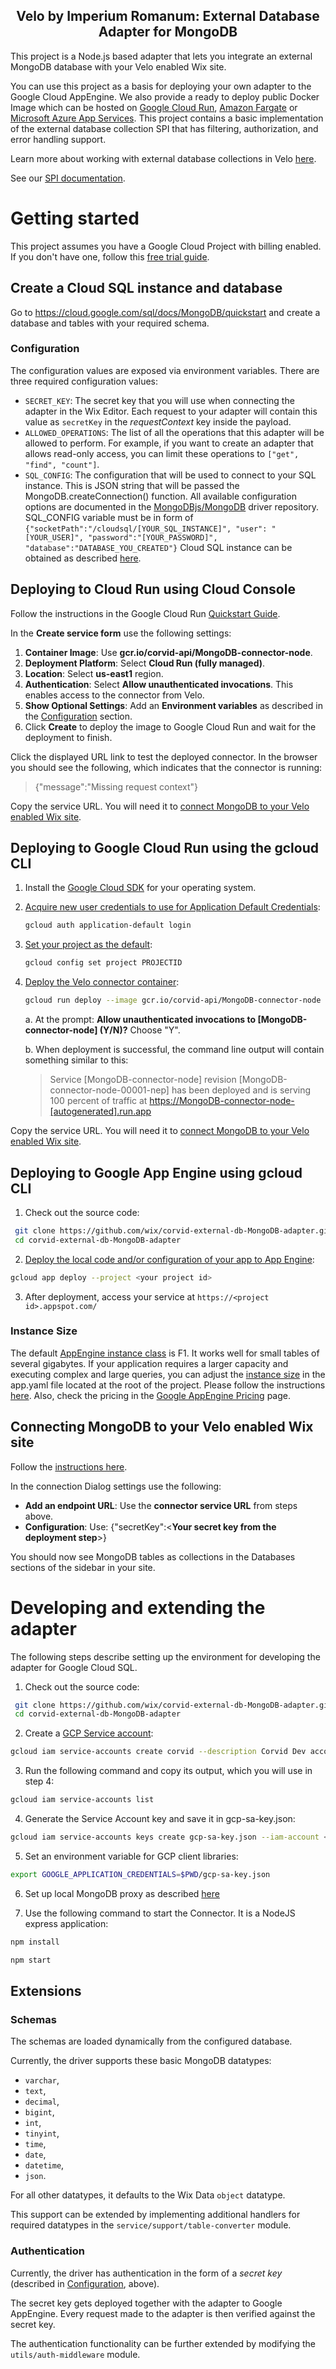 <h2 align="center">
  Velo by Imperium Romanum: External Database Adapter for MongoDB
</h1>

This project is a Node.js based adapter that lets you integrate an external MongoDB database with your Velo enabled Wix site.

You can use this project as a basis for deploying your own adapter to the Google Cloud AppEngine. We also provide a ready to deploy public Docker Image which can be hosted on [Google Cloud Run](https://cloud.google.com/run/), [Amazon Fargate](https://aws.amazon.com/fargate/) or [Microsoft Azure App Services](https://azure.microsoft.com/en-us/free/apps/). This project contains a basic implementation of the external database collection SPI that has filtering, authorization, and error handling support.

Learn more about working with external database collections in Velo [here](https://support.wix.com/en/velo-by-wix/external-database-collections-1023416).

See our [SPI documentation](https://www.wix.com/velo/reference/spis/external-database-collections).

# Getting started

This project assumes you have a Google Cloud Project with billing enabled. If you don't have one, follow this [free trial guide](https://cloud.google.com/free/).

## Create a Cloud SQL instance and database
Go to https://cloud.google.com/sql/docs/MongoDB/quickstart and create a database and tables with your required schema.

### Configuration

The configuration values are exposed via environment variables. There are three required configuration values:

- `SECRET_KEY`: The secret key that you will use when connecting the adapter in the Wix Editor. Each request to your adapter will contain this value as `secretKey` in the _requestContext_ key inside the payload.
- `ALLOWED_OPERATIONS`: The list of all the operations that this adapter will be allowed to perform. For example, if you want to create an adapter that allows read-only access, you can limit these operations to `["get", "find", "count"]`.
- `SQL_CONFIG`: The configuration that will be used to connect to your SQL instance. This is JSON string that will be passed the MongoDB.createConnection() function. All available configuration options are documented in the [MongoDBjs/MongoDB](https://github.com/MongoDBjs/MongoDB#connection-options) driver repository. SQL_CONFIG variable must be in form of 
``` {"socketPath":"/cloudsql/[YOUR_SQL_INSTANCE]", "user": "[YOUR_USER]", "password":"[YOUR_PASSWORD]", "database":"DATABASE_YOU_CREATED"} ```
Cloud SQL instance can be obtained as described [here](https://cloud.google.com/sql/docs/MongoDB/connect-run#nodejs).


## Deploying to Cloud Run using Cloud Console

Follow the instructions in the Google Cloud Run [Quickstart Guide](https://cloud.google.com/run/docs/quickstarts/prebuilt-deploy).

In the **Create service form** use the following settings:

1. **Container Image**: Use **gcr.io/corvid-api/MongoDB-connector-node**.
2. **Deployment Platform**: Select **Cloud Run (fully managed)**.
3. **Location**: Select **us-east1** region.
4. **Authentication**: Select **Allow unauthenticated invocations**. This enables access to the connector from Velo.
5. **Show Optional Settings**: Add an **Environment variables** as described in the [Configuration](#configuration) section.
6. Click **Create** to deploy the image to Google Cloud Run and wait for the deployment to finish.

Click the displayed URL link to test the deployed connector.
In the browser you should see the following, which indicates that the connector is running:
> {"message":"Missing request context"}

Copy the service URL. You will need it to [connect MongoDB to your Velo enabled Wix site](#connecting-MongoDB-to-your-velo-enabled-wix-site).

## Deploying to Google Cloud Run using the gcloud CLI

1. Install the [Google Cloud SDK](https://cloud.google.com/sdk/docs/quickstarts) for your operating system.
2. [Acquire new user credentials to use for Application Default Credentials](https://cloud.google.com/sdk/gcloud/reference/auth/application-default/login):

    ```bash
    gcloud auth application-default login
    ```

3. [Set your project as the default](https://cloud.google.com/sdk/gcloud/reference/config/set):

    ```bash
    gcloud config set project PROJECTID
    ```

4. [Deploy the Velo connector container](https://cloud.google.com/sdk/gcloud/reference/run/deploy):

    ```bash
    gcloud run deploy --image gcr.io/corvid-api/MongoDB-connector-node --platform managed --region us-east1 --set-env-vars SECRET_KEY=[YOUR SECRET KEY],SQL_CONFIG={YOUR MongoDB CONNECTION STRING},ALLOWED_OPERATIONS=["get", "find", "count", ...]
    ```

    a. At the prompt: **Allow unauthenticated invocations to [MongoDB-connector-node] (Y/N)?** Choose "Y".

    b. When deployment is successful, the command line output will contain something similar to this:

    > Service [MongoDB-connector-node] revision [MongoDB-connector-node-00001-nep] has been deployed and is serving 100 percent of traffic at <https://MongoDB-connector-node-[autogenerated].run.app>

Copy the service URL. You will need it to [connect MongoDB to your Velo enabled Wix site](#connecting-MongoDB-to-your-velo-enabled-wix-site).

## Deploying to Google App Engine using gcloud CLI

1. Check out the source code:

  ```bash
   git clone https://github.com/wix/corvid-external-db-MongoDB-adapter.git
   cd corvid-external-db-MongoDB-adapter
  ```

2. [Deploy the local code and/or configuration of your app to App Engine](https://cloud.google.com/sdk/gcloud/reference/app/deploy):

  ```bash
  gcloud app deploy --project <your project id>
  ```

3. After deployment, access your service at `https://<project id>.appspot.com/`

### Instance Size

The default [AppEngine instance class](https://cloud.google.com/appengine/docs/standard/#instance_classes) is F1. It works well for small tables of several gigabytes. If your application requires a larger capacity and executing complex and large queries, you can adjust the [instance size](https://cloud.google.com/appengine/docs/standard/#instance_classes) in the app.yaml file located at the root of the project. Please follow the instructions [here](https://cloud.google.com/appengine/docs/standard/nodejs/config/appref). Also, check the pricing in the [Google AppEngine Pricing](https://cloud.google.com/appengine/pricing) page.

## Connecting MongoDB to your Velo enabled Wix site

Follow the [instructions here](https://support.wix.com/en/article/velo-adding-and-deleting-an-external-database-collection).

In the connection Dialog settings use the following:

* **Add an endpoint URL**: Use the **connector service URL** from steps above.
* **Configuration**: Use: {"secretKey":<**Your secret key from the deployment step**>}

You should now see MongoDB tables as collections in the Databases sections of the sidebar in your site.

# Developing and extending the adapter

The following steps describe setting up the environment for developing the adapter for Google Cloud SQL.

1. Check out the source code:

  ```bash
   git clone https://github.com/wix/corvid-external-db-MongoDB-adapter.git
   cd corvid-external-db-MongoDB-adapter
  ```

2. Create a [GCP Service account](https://cloud.google.com/iam/docs/service-accounts):

  ```bash
  gcloud iam service-accounts create corvid --description Corvid Dev account --display-name corvid-dev
  ```

3. Run the following command and copy its output, which you will use in step 4:

  ```bash
  gcloud iam service-accounts list
  ```

4. Generate the Service Account key and save it in gcp-sa-key.json:

  ```bash
  gcloud iam service-accounts keys create gcp-sa-key.json --iam-account <Service account name from Step 3>
  ```

5. Set an environment variable for GCP client libraries:

  ```bash
  export GOOGLE_APPLICATION_CREDENTIALS=$PWD/gcp-sa-key.json
  ```

6. Set up local MongoDB proxy as described [here](https://github.com/GoogleCloudPlatform/nodejs-docs-samples/tree/master/cloud-sql/MongoDB/MongoDB#running-locally)

7. Use the following command to start the Connector. It is a NodeJS express application:

  ```bash
  npm install

  npm start
  ```

## Extensions

### Schemas

The schemas are loaded dynamically from the configured database.

Currently, the driver supports these basic MongoDB datatypes:
* `varchar`,
* `text`,
* `decimal`,
* `bigint`,
* `int`,
* `tinyint`,
* `time`,
* `date`,
* `datetime`,
* `json`.

For all other datatypes, it defaults to the Wix Data `object` datatype.

This support can be extended by implementing additional handlers for required datatypes in the `service/support/table-converter` module.

### Authentication

Currently, the driver has authentication in the form of a _secret key_ (described in [Configuration](#configuration), above).

The secret key gets deployed together with the adapter to Google AppEngine. Every request made to the adapter is then verified against the secret key.

The authentication functionality can be further extended by modifying the `utils/auth-middleware` module.
